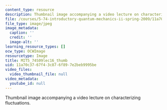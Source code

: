 ```yaml
---
content_type: resource
description: Thumbnail image accompanying a video lecture on characterizing fluctuations.
file: /courses/5-74-introductory-quantum-mechanics-ii-spring-2009/11a70c3767f43c876f897e2beb9995be_MIT5_74S09lec16_thumb.jpg
file_type: image/jpeg
image_metadata:
  caption: ''
  credit: ''
  image-alt: ''
learning_resource_types: []
ocw_type: OCWImage
resourcetype: Image
title: MIT5_74S09lec16_thumb
uid: 11a70c37-67f4-3c87-6f89-7e2beb9995be
video_files:
  video_thumbnail_file: null
video_metadata:
  youtube_id: null
---
```

Thumbnail image accompanying a video lecture on characterizing fluctuations.


